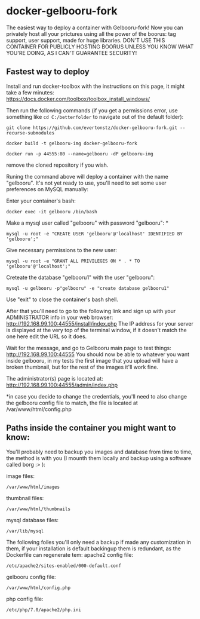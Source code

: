 # docker-gelbooru-fork

The easiest way to deploy a container with Gelbooru-fork! Now you can privately host all your prictures using all the power of the boorus: tag support, user support, made for huge libraries. DON'T USE THIS CONTAINER FOR PUBLICLY HOSTING BOORUS UNLESS YOU KNOW WHAT YOU'RE DOING, AS I CAN'T GUARANTEE SECURITY!

## Fastest way to deploy

Install and run docker-toolbox with the instructions on this page, it might take a few minutes: https://docs.docker.com/toolbox/toolbox_install_windows/

Then run the following commands (if you get a permissions error, use something like `cd C:/betterfolder` to navigate out of the default folder):

```
git clone https://github.com/evertonstz/docker-gelbooru-fork.git --recurse-submodules
```
```
docker build -t gelbooru-img docker-gelbooru-fork
```
```
docker run -p 44555:80 --name=gelbooru -dP gelbooru-img
```
remove the cloned repository if you wish.

Runing the command above will deploy a container with the name "gelbooru". It's not yet ready to use, you'll need to set some user preferences on MySQL manually:

Enter your container's bash:
```
docker exec -it gelbooru /bin/bash
```
Make a mysql user called "gelbooru" with password "gelbooru": *
```
mysql -u root -e "CREATE USER 'gelbooru'@'localhost' IDENTIFIED BY 'gelbooru';"
```
Give necessary permissions to the new user:
```
mysql -u root -e "GRANT ALL PRIVILEGES ON * . * TO 'gelbooru'@'localhost';"
```
Creteate the database "gelbooru1" with the user "gelbooru":
```
mysql -u gelbooru -p"gelbooru" -e "create database gelbooru1"
```
Use "exit" to close the container's bash shell.

After that you'll need to go to the following link and sign up with your ADMINISTRATOR info in your web browser: http://192.168.99.100:44555/install/index.php
The IP address for your server is displayed at the very top of the terminal window, if it doesn't match the one here edit the URL so it does.

Wait for the message, and go to Gelbooru main page to test things: http://192.168.99.100:44555
You should now be able to whatever you want inside gelbooru, in my tests the first image that you upload will have a broken thumbnail, but for the rest of the images it'll work fine.

The administrator(s) page is located at: http://192.168.99.100:44555/admin/index.php

*in case you decide to change the credentials, you'll need to also change the gelbooru config file to match, the file is located at /var/www/html/config.php


## Paths inside the container you might want to know:

You'll probably need to backup you images and database from time to time, the method is with you (I mounth them locally and backup using a software called borg :> ):

image files:
```
/var/www/html/images
```
thumbnail files:
```
/var/www/html/thumbnails
```
mysql database files:
```
/var/lib/mysql
```

The following foiles you'll only need a backup if made any customization in them, if your installation is default backingup them is redundant, as the Dockerfile can regenerate tem:
apache2 config file:
```
/etc/apache2/sites-enabled/000-default.conf
```
gelbooru config file:
```
/var/www/html/config.php
```
php config file:
```
/etc/php/7.0/apache2/php.ini
```
